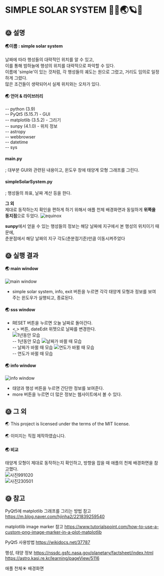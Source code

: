 # SIMPLE SOLAR SYSTEM 🌌🌞🌏🪐🌌


## 🌞 설명
#### 🌏이름 : **simple solar system**  

날짜에 따라 행성들의 대략적인 위치를 알 수 있고,  
이를 통해 밤하늘에 행성의 위치를 대략적으로 파악할 수 있다.  
이름에 'simple'이 있는 것처럼, 각 행성들의 궤도는 원으로 그렸고, 거리도 임의로 일정하게 그렸다.  
많은 조건들이 생략되어서 실제 위치와는 오차가 있다.  
  
#### 🌏 언어 & 라이브러리  
-- python (3.9)  
-- PyQt5 (5.15.7) - GUI  
-- matplotlib (3.5.2) - 그리기  
-- sunpy (4.1.0)  - 위치 정보  
-- astropy  
-- webbrowser  
-- datetime  
-- sys
  
#### main.py
; 대부분 GUI와 관련된 내용이고, 윈도우 창에 태양계 모형 그래프를 그린다.  
  
#### simpleSolarSystem.py  
; 행성들의 좌표, 날짜 계산 등을 한다.  
   
**그 외**    
제대로 동작하는지 확인을 편하게 하기 위해서 애플 천체 배경화면과 동일하게 **위쪽을 동지점**으로 두었다. 
![equinox](https://github.com/doremissong/simpleSolarSystem/blob/main/image/equinox.png)   
  
**sunpy**에서 얻을 수 있는 행성들의 정보는 해당 날짜에 지구에서 본 행성의 위치이기 때문에,  
춘분점에서 해당 날짜의 지구 각도(춘분점기준)만큼 이동시켜주었다  
  
  

## 🌞 실행 결과

#### 🌏 main window  
![main window](https://github.com/doremissong/simpleSolarSystem/blob/main/image/main.png)  
- simple solar system, info, exit 버튼을 누르면 각각 태양계 모형과 정보를 보여주는 윈도우가 실행되고, 종료된다.  

#### 🌏 sss window
- RESET 버튼을 누르면 오늘 날짜로 돌아간다. 
- <,> 버튼, dateEdit 위젯으로 날짜를 변경한다.  
![1년동안 모습](https://github.com/doremissong/simpleSolarSystem/blob/main/image/month.gif)  
    -- 1년동안 모습
![날짜가 바뀔 때 모습](https://github.com/doremissong/simpleSolarSystem/blob/main/image/day.gif)  
-- 날짜가 바뀔 때 모습
![연도가 바뀔 때 모습](https://github.com/doremissong/simpleSolarSystem/blob/main/image/year.gif)  
-- 연도가 바뀔 때 모습  

#### 🌏 info window
![info window](https://github.com/doremissong/simpleSolarSystem/blob/main/image/info.gif)
- 태양과 행성 버튼을 누르면 간단한 정보를 보여준다.
- more 버튼을 누르면 더 많은 정보는 웹사이트에서 볼 수 있다.
 
  
## 🌞 그 외

🌏 This project is licensed under the terms of the MIT license.

🌏 이미지는 직접 제작하였습니다.


#### 🌏 비교  
 태양계 모형이 제대로 동작하는지 확인하고, 방향을 잡을 때 애플의 천체 배경화면을 참고했다.  
![사진991020](https://github.com/doremissong/simpleSolarSystem/blob/main/image/991020.png)  
![사진230501](https://github.com/doremissong/simpleSolarSystem/blob/main/image/230501.png)  
 

## 🌞 참고

PyQt5에 matplotlib 그래프를 그리는 방법 참고
https://m.blog.naver.com/hjinha2/221839259540

matplotlib image marker 참고
https://www.tutorialspoint.com/how-to-use-a-custom-png-image-marker-in-a-plot-matplotlib

PyQt5 사용방법
https://wikidocs.net/37787

행성, 태양 정보
https://nssdc.gsfc.nasa.gov/planetary/factsheet/index.html  
https://astro.kasi.re.kr/learning/pageView/5116

애플 천체☀ 배경화면

